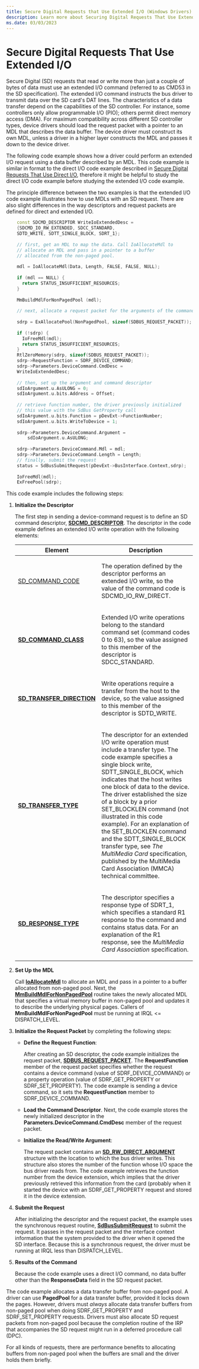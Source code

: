 ```yaml
---
title: Secure Digital Requests that Use Extended I/O (Windows Drivers)
description: Learn more about Securing Digital Requests That Use Extended I/O.
ms.date: 03/03/2023
---
```


# Secure Digital Requests That Use Extended I/O

Secure Digital (SD) requests that read or write more than just a couple of bytes of data must use an extended I/O command (referred to as CMD53 in the SD specification). The extended I/O command instructs the bus driver to transmit data over the SD card's DAT lines. The characteristics of a data transfer depend on the capabilities of the SD controller. For instance, some controllers only allow programmable I/O (PIO); others permit direct memory access (DMA). For maximum compatibility across different SD controller types, device drivers should load the request packet with a pointer to an MDL that describes the data buffer. The device driver must construct its own MDL, unless a driver in a higher layer constructs the MDL and passes it down to the device driver.

The following code example shows how a driver could perform an extended I/O request using a data buffer described by an MDL. This code example is similar in format to the direct I/O code example described in [Secure Digital Requests That Use Direct I/O](secure-digital-requests-that-use-direct-io.md), therefore it might be helpful to study the direct I/O code example before studying the extended I/O code example.

The principle difference between the two examples is that the extended I/O code example illustrates how to use MDLs with an SD request. There are also slight differences in the way descriptors and request packets are defined for direct and extended I/O.

```cpp
    const SDCMD_DESCRIPTOR WriteIoExtendedDesc =
    {SDCMD_IO_RW_EXTENDED, SDCC_STANDARD,
    SDTD_WRITE, SDTT_SINGLE_BLOCK, SDRT_1};
    
    // first, get an MDL to map the data. Call IoAllocateMdl to
    // allocate an MDL and pass in a pointer to a buffer  
    // allocated from the non-paged pool.
    
    mdl = IoAllocateMdl(Data, Length, FALSE, FALSE, NULL);
    
    if (mdl == NULL) {
      return STATUS_INSUFFICIENT_RESOURCES;
    }
    
    MmBuildMdlForNonPagedPool (mdl);
    
    // next, allocate a request packet for the arguments of the command
     
    sdrp = ExAllocatePool(NonPagedPool, sizeof(SDBUS_REQUEST_PACKET));
    
    if (!sdrp) {
      IoFreeMdl(mdl);
      return STATUS_INSUFFICIENT_RESOURCES;
    }
    RtlZeroMemory(sdrp, sizeof(SDBUS_REQUEST_PACKET));
    sdrp->RequestFunction = SDRF_DEVICE_COMMAND;
    sdrp->Parameters.DeviceCommand.CmdDesc = 
    WriteIoExtendedDesc;
    
    // then, set up the argument and command descriptor
    sdIoArgument.u.AsULONG = 0;
    sdIoArgument.u.bits.Address = Offset;
    
    // retrieve function number, the driver previously initialized 
    // this value with the SdBus GetProperty call
    sdIoArgument.u.bits.Function = pDevExt->FunctionNumber;
    sdIoArgument.u.bits.WriteToDevice = 1;
    
    sdrp->Parameters.DeviceCommand.Argument = 
        sdIoArgument.u.AsULONG;
    
    sdrp->Parameters.DeviceCommand.Mdl = mdl;
    sdrp->Parameters.DeviceCommand.Length = Length;
    // finally, submit the request
    status = SdBusSubmitRequest(pDevExt->BusInterface.Context,sdrp);
    
    IoFreeMdl(mdl);
    ExFreePool(sdrp);
```

This code example includes the following steps:

1. **Initialize the Descriptor**

   The first step in sending a device-command request is to define an SD command descriptor, [**SDCMD\_DESCRIPTOR**](/windows-hardware/drivers/ddi/sddef/ns-sddef-_sdcmd_descriptor). The descriptor in the code example defines an extended I/O write operation with the following elements:

   <table>
   <thead>
   <tr class="header">
   <th>Element</th>
   <th>Description</th>
   </tr>
   </thead>
   <tbody>
   <tr class="odd">
   <td><p><a href="/windows-hardware/drivers/ddi/sddef/ns-sddef-_sdcmd_descriptor#members">SD_COMMAND_CODE</a></p></td>
   <td><p>The operation defined by the descriptor performs an extended I/O write, so the value of the command code is SDCMD_IO_RW_DIRECT.</p></td>
   </tr>
   <tr class="even">
   <td><p><a href="/windows-hardware/drivers/ddi/sddef/ne-sddef-sd_command_class"><strong>SD_COMMAND_CLASS</strong></a></p></td>
   <td><p>Extended I/O write operations belong to the standard command set (command codes 0 to 63), so the value assigned to this member of the descriptor is SDCC_STANDARD.</p></td>
   </tr>
   <tr class="odd">
   <td><p><a href="/windows-hardware/drivers/ddi/sddef/ne-sddef-sd_transfer_direction"><strong>SD_TRANSFER_DIRECTION</strong></a></p></td>
   <td><p>Write operations require a transfer from the host to the device, so the value assigned to this member of the descriptor is SDTD_WRITE.</p></td>
   </tr>
   <tr class="even">
   <td><p><a href="/windows-hardware/drivers/ddi/sddef/ne-sddef-sd_transfer_type"><strong>SD_TRANSFER_TYPE</strong></a></p></td>
   <td><p>The descriptor for an extended I/O write operation must include a transfer type. The code example specifies a single block write, SDTT_SINGLE_BLOCK, which indicates that the host writes one block of data to the device. The driver established the size of a block by a prior SET_BLOCKLEN command (not illustrated in this code example). For an explanation of the SET_BLOCKLEN command and the SDTT_SINGLE_BLOCK transfer type, see <em>The MultiMedia Card</em> specification, published by the MultiMedia Card Association (MMCA) technical committee.</p></td>
   </tr>
   <tr class="odd">
   <td><p><a href="/windows-hardware/drivers/ddi/sddef/ne-sddef-sd_response_type"><strong>SD_RESPONSE_TYPE</strong></a></p></td>
   <td><p>The descriptor specifies a response type of SDRT_1, which specifies a standard R1 response to the command and contains status data. For an explanation of the R1 response, see the <em>MultiMedia Card Association</em> specification.</p></td>
   </tr>
   </tbody>
   </table>

1. **Set Up the MDL**

   Call [**IoAllocateMdl**](/windows-hardware/drivers/ddi/wdm/nf-wdm-ioallocatemdl) to allocate an MDL and pass in a pointer to a buffer allocated from non-paged pool. Next, the [**MmBuildMdlForNonPagedPool**](/windows-hardware/drivers/ddi/wdm/nf-wdm-mmbuildmdlfornonpagedpool) routine takes the newly allocated MDL that specifies a virtual memory buffer in non-paged pool and updates it to describe the underlying physical pages. Callers of **MmBuildMdlForNonPagedPool** must be running at IRQL \<= DISPATCH\_LEVEL.

1. **Initialize the Request Packet** by completing the following steps:

   - **Define the Request Function**:

     After creating an SD descriptor, the code example initializes the request packet, [**SDBUS\_REQUEST\_PACKET**](/previous-versions/windows/hardware/drivers/ff537931(v=vs.85)). The **RequestFunction** member of the request packet specifies whether the request contains a device command (value of SDRF\_DEVICE\_COMMAND) or a property operation (value of SDRF\_GET\_PROPERTY or SDRF\_SET\_PROPERTY). The code example is sending a device command, so it sets the **RequestFunction** member to SDRF\_DEVICE\_COMMAND.

   - **Load the Command Descriptor**. Next, the code example stores the newly initialized descriptor in the **Parameters.DeviceCommand.CmdDesc** member of the request packet.

   - **Initialize the Read/Write Argument**:

     The request packet contains an [**SD\_RW\_DIRECT\_ARGUMENT**](/windows-hardware/drivers/ddi/sddef/ns-sddef-sd_rw_direct_argument) structure with the location to which the bus driver writes. This structure also stores the number of the function whose I/O space the bus driver reads from. The code example retrieves the function number from the device extension, which implies that the driver previously retrieved this information from the card (probably when it started the device with an SDRF\_GET\_PROPERTY request and stored it in the device extension.

1. **Submit the Request**

   After initializing the descriptor and the request packet, the example uses the synchronous request routine, [**SdBusSubmitRequest**](/windows-hardware/drivers/ddi/ntddsd/nf-ntddsd-sdbussubmitrequest) to submit the request. It passes in the request packet and the interface context information that the system provided to the driver when it opened the SD interface. Because this is a synchronous request, the driver must be running at IRQL less than DISPATCH\_LEVEL.

1. **Results of the Command**

   Because the code example uses a direct I/O command, no data buffer other than the **ResponseData** field in the SD request packet.

The code example allocates a data transfer buffer from non-paged pool. A driver can use **PagedPool** for a data transfer buffer, provided it locks down the pages. However, drivers must *always* allocate data transfer buffers from non-paged pool when doing SDRF\_GET\_PROPERTY and SDRF\_SET\_PROPERTY requests. Drivers must also allocate SD request packets from non-paged pool because the completion routine of the IRP that accompanies the SD request might run in a deferred procedure call (DPC).

For all kinds of requests, there are performance benefits to allocating buffers from non-paged pool when the buffers are small and the driver holds them briefly.
